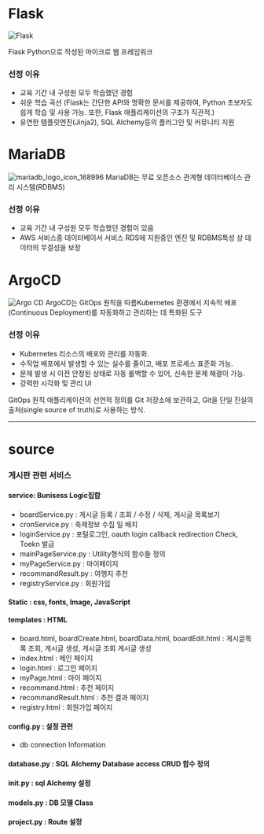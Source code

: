 # Flask
![Flask](https://github.com/jisuhaha/saas/assets/152825532/160aacc0-c4c3-48c9-983d-0d4d0c8175ad)

Flask 
Python으로 작성된 마이크로 웹 프레임워크

### 선정 이유
- 교육 기간 내 구성원 모두 학습했던 경험
- 쉬운 학습 곡선 (Flask는 간단한 API와 명확한 문서를 제공하여, Python 초보자도 쉽게 학습 및 사용 가능. 또한, Flask 애플리케이션의 구조가 직관적.)
- 유연한 템플릿엔진(Jinja2), SQL Alchemy등의 플러그인 및 커뮤니티 지원

# MariaDB
![mariadb_logo_icon_168996](https://github.com/jisuhaha/saas/assets/152825532/83df83f1-5ca1-4a4b-9195-aabbd7430e01)
MariaDB는 무료 오픈소스 관계형 데이터베이스 관리 시스템(RDBMS)

### 선정 이유
- 교육 기간 내 구성원 모두 학습했던 경험이 있음
- AWS 서비스중 데이터베이서 서비스 RDS에 지원중인 엔진 및 RDBMS특성 상 데이터의 무결성을 보장

# ArgoCD
![Argo CD](https://github.com/jisuhaha/saas/assets/152825532/260123dd-a770-4d94-8e69-af8afebf2157)
ArgoCD는 GitOps 원칙을 따름Kubernetes 환경에서 지속적 배포(Continuous Deployment)를 자동화하고 관리하는 데 특화된 도구

### 선정 이유
- Kubernetes 리소스의 배포와 관리를 자동화.
- 수작업 배포에서 발생할 수 있는 실수를 줄이고, 배포 프로세스 표준화 가능.
- 문제 발생 시 이전 안정된 상태로 자동 롤백할 수 있어, 신속한 문제 해결이 가능.
- 강력한 시각화 및 관리 UI

GitOps 원칙
애플리케이션의 선언적 정의를 Git 저장소에 보관하고, Git을 단일 진실의 출처(single source of truth)로 사용하는 방식.

--------------------------
# source 

### 게시판 관련 서비스
#### service: Bunisess Logic집합
 - boardService.py : 게시글 등록 / 조회 / 수정 / 삭제, 게시글 목록보기 
 - cronService.py : 축제정보 수집 일 배치
 - loginService.py : 포털로그인, oauth login callback redirection Check, Toekn 발급
 - mainPageService.py : Utility형식의 함수들 정의
 - myPageService.py : 마이페이지
 - recommandResult.py : 여행지 추천
 - registryService.py : 회원가입
#### Static : css, fonts, Image, JavaScript 
#### templates : HTML 
 - board.html, boardCreate.html, boardData.html, boardEdit.html  : 게시글목록 조회, 게시글 생성, 게시글 조회 게시글 생성
 - index.html : 메인 페이지
 - login.html : 로그인 페이지
 - myPage.html : 마이 페이지
 - recommand.html : 추천 페이지
 - recommandResult.html : 추천 결과 페이지
 - registry.html : 회원가입 페이지
#### config.py : 설정 관련
 - db connection Information
#### database.py : SQL Alchemy Database access CRUD 함수 정의
#### init.py : sql Alchemy 설정
#### models.py : DB 모델 Class
#### project.py : Route 설정

